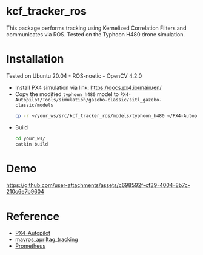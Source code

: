 # kcf_tracker_ros
This package performs tracking using Kernelized Correlation Filters and communicates via ROS. Tested on the Typhoon H480 drone simulation.

# Installation
Tested on Ubuntu 20.04 - ROS-noetic - OpenCV 4.2.0

* Install PX4 simulation via link: https://docs.px4.io/main/en/
* Copy the modified `typhoon_h480` model to `PX4-Autopilot/Tools/simulation/gazebo-classic/sitl_gazebo-classic/models`
    ```sh
    cp -r ~/your_ws/src/kcf_tracker_ros/models/typhoon_h480 ~/PX4-Autopilot/Tools/simulation/gazebo-classic/sitl_gazebo-classic/models
    ```
* Build
    ```sh
    cd your_ws/
    catkin build
    ```
# Demo


https://github.com/user-attachments/assets/c698592f-cf39-4004-8b7c-210c6e7b9604


# Reference
* [PX4-Autopilot](https://github.com/PX4/PX4-Autopilot)
* [mavros_apriltag_tracking](https://github.com/mzahana/mavros_apriltag_tracking)
* [Prometheus](https://github.com/amov-lab/Prometheus)
